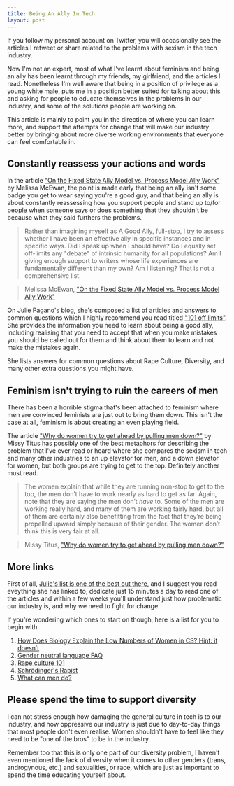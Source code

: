 ```yaml
---
title: Being An Ally In Tech
layout: post
---
```


If you follow my personal account on Twitter, you will occasionally see the articles I retweet or share related to the problems with sexism in the tech industry.

Now I'm not an expert, most of what I've learnt about feminism and being an ally has been learnt through my friends, my girlfriend, and the articles I read. Nonetheless I'm well aware that being in a position of privilege as a young white male, puts me in a position better suited for talking about this and asking for people to educate themselves in the problems in our industry, and some of the solutions people are working on.

This article is mainly to point you in the direction of where you can learn more, and support the attempts for change that will make our industry better by bringing about more diverse working environments that everyone can feel comfortable in.

## Constantly reassess your actions and words

In the article ["On the Fixed State Ally Model vs. Process Model Ally Work"](http://www.shakesville.com/2013/04/on-fixed-state-ally-model-vs-process.html) by Melissa McEwan, the point is made early that being an ally isn't some badge you get to wear saying you're a good guy, and that being an ally is about constantly reassessing how you support people and stand up to/for people when someone says or does something that they shouldn't be because what they said furthers the problems.

> Rather than imagining myself as A Good Ally, full-stop, I try to assess whether I have been an effective ally in specific instances and in specific ways. Did I speak up when I should have? Do I equally set off-limits any "debate" of intrinsic humanity for all populations? Am I giving enough support to writers whose life experiences are fundamentally different than my own? Am I listening? That is not a comprehensive list.

> Melissa McEwan, ["On the Fixed State Ally Model vs. Process Model Ally Work"](http://www.shakesville.com/2013/04/on-fixed-state-ally-model-vs-process.html)

On Julie Pagano's blog, she's composed a list of articles and answers to common questions which I highly recommend you read titled ["101 off limits"](http://juliepagano.com/blog/2013/11/02/101-off-limits/). She provides the information you need to learn about being a good ally, including realising that you need to accept that when you make mistakes you should be called out for them and think about them to learn and not make the mistakes again.

She lists answers for common questions about Rape Culture, Diversity, and many other extra questions you might have.

## Feminism isn't trying to ruin the careers of men

There has been a horrible stigma that's been attached to feminism where men are convinced feminists are just out to bring them down. This isn't the case at all, feminism is about creating an even playing field.

The article ["Why do women try to get ahead by pulling men down?"](https://medium.com/thoughts-on-society/a1345b36b91b) by Missy Titus has possibly one of the best metaphors for describing the problem that I've ever read or heard where she compares the sexism in tech and many other industries to an up elevator for men, and a down elevator for women, but both groups are trying to get to the top. Definitely another must read.

> The women explain that while they are running non-stop to get to the top, the men don’t have to work nearly as hard to get as far. Again, note that they are saying the men don’t *have* to. Some of the men are working really hard, and many of them are working fairly hard, but all of them are certainly also benefitting from the fact that they’re being propelled upward simply because of their gender. The women don’t think this is very fair at all.

> Missy Titus, ["Why do women try to get ahead by pulling men down?"](https://medium.com/thoughts-on-society/a1345b36b91b)

## More links

First of all, [Julie's list is one of the best out there](http://juliepagano.com/blog/2013/11/02/101-off-limits/), and I suggest you read eveything she has linked to, dedicate just 15 minutes a day to read one of the articles and within a few weeks you'll understand just how problematic our industry is, and why we need to fight for change.

If you're wondering which ones to start on though, here is a list for you to begin with.

1. [How Does Biology Explain the Low Numbers of Women in CS? Hint: it doesn’t](http://www.slideshare.net/terriko/how-does-biology-explain-the-low-numbers-of-women-in-cs-hint-it-doesnt)
2. [Gender neutral language FAQ](http://alexgaynor.net/2013/nov/30/gender-neutral-language-faq/)
3. [Rape culture 101](http://www.shakesville.com/2009/10/rape-culture-101.html)
4. [Schrödinger's Rapist](http://kateharding.net/2009/10/08/guest-blogger-starling-schrodinger%E2%80%99s-rapist-or-a-guy%E2%80%99s-guide-to-approaching-strange-women-without-being-maced/)
5. [What can men do?](https://medium.com/tech-culture-briefs/a1e93d985af0)

## Please spend the time to support diversity

I can not stress enough how damaging the general culture in tech is to our industry, and how oppressive our industry is just due to day-to-day things that most people don't even realise. Women shouldn't have to feel like they need to be "one of the bros" to be in the industry.

Remember too that this is only one part of our diversity problem, I haven't even mentioned the lack of diversity when it comes to other genders (trans, androgynous, etc.) and sexualities, or race, which are just as important to spend the time educating yourself about.
